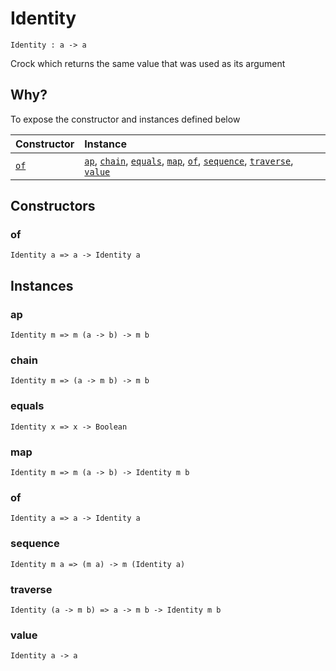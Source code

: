 # Identity

`Identity : a -> a`

Crock which returns the same value that was used as its argument

## Why?

To expose the constructor and instances defined below

| Constructor | Instance |
|:---|:---|
| [`of`](#of) | [`ap`](#ap), [`chain`](#chain), [`equals`](#equals), [`map`](#map), [`of`](#of), [`sequence`](#sequence), [`traverse`](#traverse), [`value`](#value) |

## Constructors

### of

`Identity a => a -> Identity a`

## Instances

### ap

`Identity m => m (a -> b) -> m b`

### chain

`Identity m => (a -> m b) -> m b`

### equals

`Identity x => x -> Boolean`

### map

`Identity m => m (a -> b) -> Identity m b`

### of

`Identity a => a -> Identity a`

### sequence

`Identity m a => (m a) -> m (Identity a)`

### traverse

`Identity (a -> m b) => a -> m b -> Identity m b`

### value

`Identity a -> a`
